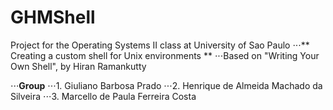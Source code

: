 # GHMShell
Project for the Operating Systems II class at University of Sao Paulo
⋅⋅⋅** Creating a custom shell for Unix environments **
⋅⋅⋅Based on "Writing Your Own Shell", by Hiran Ramankutty

⋅⋅⋅**Group**
⋅⋅⋅1. Giuliano Barbosa Prado
⋅⋅⋅2. Henrique de Almeida Machado da Silveira
⋅⋅⋅3. Marcello de Paula Ferreira Costa

